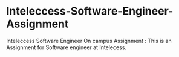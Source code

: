 # Inteleccess-Software-Engineer-Assignment
Inteleccess Software Engineer On campus Assignment :
This is an Assignment for Software engineer at Intelecess.
